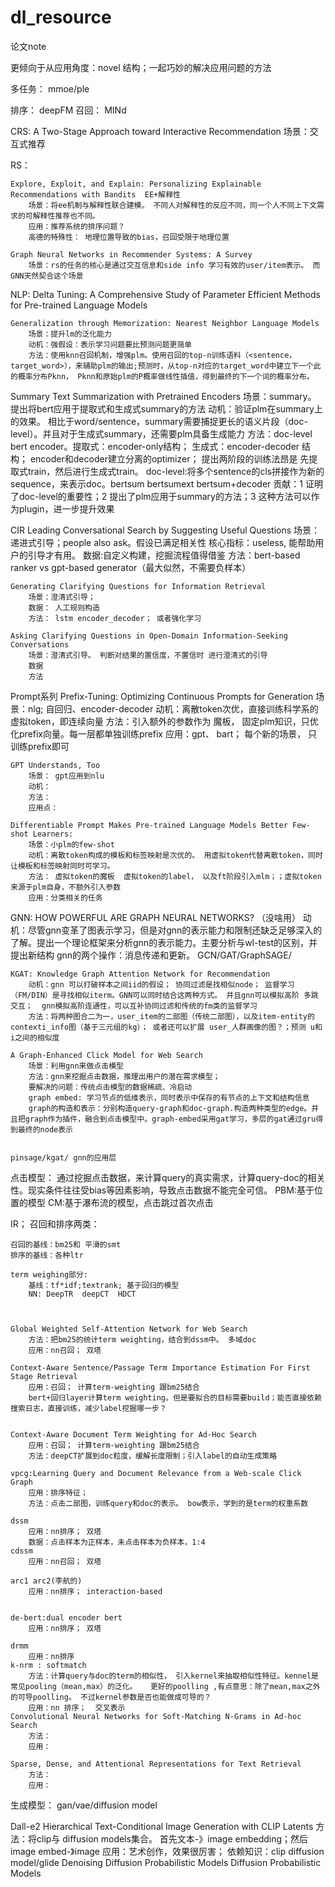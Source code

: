 # dl_resource


论文note

更倾向于从应用角度：novel 结构；一起巧妙的解决应用问题的方法


多任务：
	mmoe/ple

排序：
	deepFM
召回：
	MINd


CRS:
	A Two-Stage Approach toward Interactive Recommendation
		场景：交互式推荐
		

RS：
	
	Explore, Exploit, and Explain: Personalizing Explainable Recommendations with Bandits  EE+解释性
		场景：将ee机制与解释性联合建模。 不同人对解释性的反应不同，同一个人不同上下文需求的可解释性推荐也不同。
		应用：推荐系统的排序问题？
		高德的特殊性： 地理位置导致的bias，召回受限于地理位置

	Graph Neural Networks in Recommender Systems: A Survey
		场景：rs的任务的核心是通过交互信息和side info 学习有效的user/item表示。 而GNN天然契合这个场景


NLP:
	Delta Tuning: A Comprehensive Study of Parameter Efficient Methods for Pre-trained Language Models 
	
	Generalization through Memorization: Nearest Neighbor Language Models
		场景：提升lm的泛化能力
		动机：强假设：表示学习问题要比预测问题更简单
		方法：使用knn召回机制，增强plm。使用召回的top-n训练语料（<sentence，target_word>），来辅助plm的输出;预测时，从top-n对应的target_word中建立下一个此的概率分布Pknn， Pknn和原始plm的P概率做线性插值，得到最终的下一个词的概率分布。

Summary
	Text Summarization with Pretrained Encoders
		场景：summary。 提出将bert应用于提取式和生成式summary的方法
		动机：验证plm在summary上的效果。	相比于word/sentence，summary需要捕捉更长的语义片段（doc-level）。并且对于生成式summary，还需要plm具备生成能力
		方法：doc-level bert encoder。提取式：encoder-only结构； 生成式：encoder-decoder 结构； encoder和decoder建立分离的optimizer； 提出两阶段的训练法昂是 先提取式train，然后进行生成式train。 doc-level:将多个sentence的cls拼接作为新的sequence，来表示doc。bertsum  bertsumext  bertsum+decoder
		贡献：1 证明了doc-level的重要性；2 提出了plm应用于summary的方法；3 这种方法可以作为plugin，进一步提升效果

	
	
		



CIR
	Leading Conversational Search by Suggesting Useful Questions 
		场景：递进式引导；people also ask。假设已满足相关性
		核心指标：useless, 能帮助用户的引导才有用。
		数据:自定义构建，挖掘流程值得借鉴
		方法：bert-based ranker  vs  gpt-based generator（最大似然，不需要负样本）
	
	Generating Clarifying Questions for Information Retrieval 
		场景：澄清式引导；
		数据： 人工规则构造
		方法： lstm encoder_decoder； 或者强化学习

	Asking Clarifying Questions in Open-Domain Information-Seeking Conversations 
		场景：澄清式引导。 判断对结果的置信度，不置信时 进行澄清式的引导
		数据
		方法


Prompt系列
	Prefix-Tuning: Optimizing Continuous Prompts for Generation 
		场景：nlg; 自回归、encoder-decoder
		动机：离散token次优，直接训练科学系的虚拟token，即连续向量
		方法：引入额外的参数作为 魔板， 固定plm知识，只优化prefix向量。每一层都单独训练prefix
		应用：gpt、 bart； 每个新的场景， 只训练prefix即可
	
	GPT Understands, Too 
		场景： gpt应用到nlu
		动机：
		方法：
		应用点：
		
	Differentiable Prompt Makes Pre-trained Language Models Better Few-shot Learners:
		场景：小plm的few-shot
		动机：离散token构成的模板和标签映射是次优的。 用虚拟token代替离散token，同时让模板和标签映射同时可学习。
		方法： 虚拟token的魔板  虚拟token的label， 以及ft阶段引入mlm；；虚拟token来源于plm自身，不额外引入参数
		应用：分类相关的任务



GNN:	HOW POWERFUL ARE GRAPH NEURAL NETWORKS? （没啥用）
		动机：尽管gnn变革了图表示学习，但是对gnn的表示能力和限制还缺乏足够深入的了解。提出一个理论框架来分析gnn的表示能力。主要分析与wl-test的区别，并提出新结构
		gnn的两个操作：消息传递和更新。 GCN/GAT/GraphSAGE/ 
		

	
	KGAT: Knowledge Graph Attention Network for Recommendation 
		动机：gnn 可以打破样本之间iid的假设； 协同过滤是找相似node； 监督学习（FM/DIN）是寻找相似iterm。GNN可以同时结合这两种方式。 并且gnn可以模拟高阶 多跳交互；  gnn模拟高阶连通性，可以互补协同过滤和传统的fm类的监督学习
		方法：将两种图合二为一，user_item的二部图（传统二部图），以及item-entity的contexti_info图（基于三元组的kg）； 或者还可以扩展 user_人群画像的图？；预测 u和 i之间的相似度
	
	A Graph-Enhanced Click Model for Web Search 
		场景：利用gnn来做点击模型
		方法：gnn来挖掘点击数据，推理出用户的潜在需求模型；
		要解决的问题：传统点击模型的数据稀疏、冷启动
		graph embed: 学习节点的低维表示，同时表示中保存的有节点的上下文和结构信息
		graph的构造和表示：分别构造query-graph和doc-graph.构造两种类型的edge。并且把graph作为插件，融合到点击模型中。graph-embed采用gat学习，多层的gat通过gru得到最终的node表示
		

	pinsage/kgat/ gnn的应用层


点击模型：
	通过挖掘点击数据，来计算query的真实需求，计算query-doc的相关性。现实条件往往受bias等因素影响，导致点击数据不能完全可信。
	PBM:基于位置的模型
	CM:基于瀑布流的模型，点击跳过首次点击

		


IR；  召回和排序两类：
	

	召回的基线：bm25和 平滑的smt
	排序的基线：各种ltr

	term weighing部分:
		基线：tf*idf;textrank; 基于回归的模型
		NN: DeepTR  deepCT  HDCT
	

		
	Global Weighted Self-Attention Network for Web Search
		方法：把bm25的统计term weighting，结合到dssm中。 多域doc
		应用：nn召回； 双塔
	
	Context-Aware Sentence/Passage Term Importance Estimation For First Stage Retrieval 
		应用：召回； 计算term-weighting 跟bm25结合 
		bert+回归layer计算term weighting。但是要拟合的目标需要build；能否直接依赖搜索日志，直接训练，减少label挖掘哪一步？
	
	
	Context-Aware Document Term Weighting for Ad-Hoc Search 
		应用：召回； 计算term-weighting 跟bm25结合 
		方法：deepCT扩展到doc粒度，缓解长度限制；引入label的自动生成策略

	vpcg:Learning Query and Document Relevance from a Web-scale Click Graph 
		应用：排序特征；
		方法：点击二部图，训练query和doc的表示。 bow表示，学到的是term的权重系数

	dssm
		应用：nn排序； 双塔
		数据：点击样本为正样本，未点击样本为负样本，1:4
	cdssm
		应用：nn召回； 双塔

	arc1 arc2(李航的)
		应用：nn排序； interaction-based
	

	de-bert:dual encoder bert
		应用：nn排序； 双塔
	
	drmm
		应用：nn排序
	k-nrm : softmatch
		方法：计算query与doc的term的相似性， 引入kernel来抽取相似性特征。kennel是常见pooling（mean,max）的泛化。   更好的poolling ,有点意思：除了mean,max之外的可导poolling。 不过kernel参数是否也能做成可导的？
		应用：nn 排序；  交叉表示
	Convolutional Neural Networks for Soft-Matching N-Grams in Ad-hoc Search 
		方法：
		应用：
	
	Sparse, Dense, and Attentional Representations for Text Retrieval 
		方法：
		应用：

生成模型： gan/vae/diffusion model

Dall-e2	 Hierarchical Text-Conditional Image Generation with CLIP Latents
		方法：将clip与 diffusion models集合。 首先文本-》image embedding；然后image embed-》image
		应用：艺术创作，效果很厉害；
		依赖知识：clip diffusion model/glide Denoising Diffusion Probabilistic Models
	Diffusion Probabilistic Models




	

		
	

		

	
